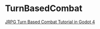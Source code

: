 # TurnBasedCombat
[JRPG Turn Based Combat Tutorial in Godot 4](https://www.youtube.com/watch?v=HEexLmt7enc&list=PLqd33NMgrBvPP-UtQNysP3WIRP6bgz7fr&index=9)
